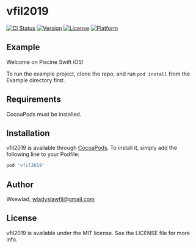 # vfil2019

[![CI Status](https://img.shields.io/travis/Wsewlad/vfil2019.svg?style=flat)](https://travis-ci.org/Wsewlad/vfil2019)
[![Version](https://img.shields.io/cocoapods/v/vfil2019.svg?style=flat)](https://cocoapods.org/pods/vfil2019)
[![License](https://img.shields.io/cocoapods/l/vfil2019.svg?style=flat)](https://cocoapods.org/pods/vfil2019)
[![Platform](https://img.shields.io/cocoapods/p/vfil2019.svg?style=flat)](https://cocoapods.org/pods/vfil2019)

## Example

Welcome on Piscine Swift iOS!

To run the example project, clone the repo, and run `pod install` from the Example directory first.

## Requirements

CocoaPods must be installed.

## Installation

vfil2019 is available through [CocoaPods](https://cocoapods.org). To install
it, simply add the following line to your Podfile:

```ruby
pod 'vfil2019'
```

## Author

Wsewlad, wladyslawfil@gmail.com

## License

vfil2019 is available under the MIT license. See the LICENSE file for more info.
